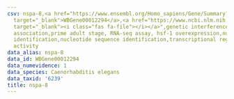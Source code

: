 ```yaml
---
csv: nspa-8,<a href="https://www.ensembl.org/Homo_sapiens/Gene/Summary?db=core;g=WBGene00012294"
  target="_blank">WBGene00012294</a>,<a href="https://www.ncbi.nlm.nih.gov/pubmed/30894454"
  target="_blank"><i class="fas fa-file"></i></a>",genetic interference,functional
  association,prime adult stage, RNA-seq assay, hsf-1 overexpression,nucleotide sequence
  identification,nucleotide sequence identification,transcriptional regulation,up-regulates
  activity
data_alias: nspa-8
data_id: WBGene00012294
data_numevidence: 1
data_species: Caenorhabditis elegans
data_taxid: '6239'
title: nspa-8
---
```

